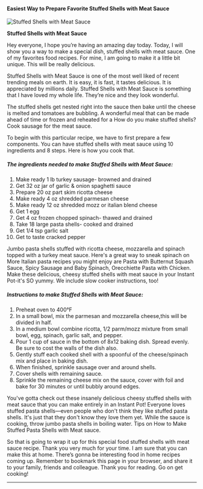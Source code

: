             

#### Easiest Way to Prepare Favorite Stuffed Shells with Meat Sauce

![Stuffed Shells with Meat Sauce](https://img-global.cpcdn.com/recipes/6048178765299712/751x532cq70/stuffed-shells-with-meat-sauce-recipe-main-photo.jpg)

**Stuffed Shells with Meat Sauce**

Hey everyone, I hope you’re having an amazing day today. Today, I will show you a way to make a special dish, stuffed shells with meat sauce. One of my favorites food recipes. For mine, I am going to make it a little bit unique. This will be really delicious.

Stuffed Shells with Meat Sauce is one of the most well liked of recent trending meals on earth. It is easy, it is fast, it tastes delicious. It is appreciated by millions daily. Stuffed Shells with Meat Sauce is something that I have loved my whole life. They’re nice and they look wonderful.

The stuffed shells get nested right into the sauce then bake until the cheese is melted and tomatoes are bubbling. A wonderful meal that can be made ahead of time or frozen and reheated for a How do you make stuffed shells? Cook sausage for the meat sauce.

To begin with this particular recipe, we have to first prepare a few components. You can have stuffed shells with meat sauce using 10 ingredients and 8 steps. Here is how you cook that.

##### The ingredients needed to make Stuffed Shells with Meat Sauce:

1.  Make ready 1 lb turkey sausage- browned and drained
2.  Get 32 oz jar of garlic & onion spaghetti sauce
3.  Prepare 20 oz part skim ricotta cheese
4.  Make ready 4 oz shredded parmesan cheese
5.  Make ready 12 oz shredded mozz or italian blend cheese
6.  Get 1 egg
7.  Get 4 oz frozen chopped spinach- thawed and drained
8.  Take 18 large pasta shells- cooked and drained
9.  Get 1/4 tsp garlic salt
10.  Get to taste cracked pepper

Jumbo pasta shells stuffed with ricotta cheese, mozzarella and spinach topped with a turkey meat sauce. Here's a great way to sneak spinach on More Italian pasta recipes you might enjoy are Pasta with Butternut Squash Sauce, Spicy Sausage and Baby Spinach, Orecchiette Pasta with Chicken. Make these delicious, cheesy stuffed shells with meat sauce in your Instant Pot-it's SO yummy. We include slow cooker instructions, too!

##### Instructions to make Stuffed Shells with Meat Sauce:

1.  Preheat oven to 400°F
2.  In a small bowl, mix the parmesan and mozzarella cheese,this will be divided in half.
3.  In a medium bowl combine ricotta, 1/2 parm/mozz mixture from small bowl, egg, spinach, garlic salt, and pepper.
4.  Pour 1 cup of sauce in the bottom of 8x12 baking dish. Spread evenly. Be sure to cost the walls of the dish also.
5.  Gently stuff each cooked shell with a spoonful of the cheese/spinach mix and place in baking dish.
6.  When finished, sprinkle sausage over and around shells.
7.  Cover shells with remaining sauce.
8.  Sprinkle the remaining cheese mix on the sauce, cover with foil and bake for 30 minutes or until bubbly around edges.

You've gotta check out these insanely delicious cheesy stuffed shells with meat sauce that you can make entirely in an Instant Pot! Everyone loves stuffed pasta shells—even people who don't think they like stuffed pasta shells. It's just that they don't know they love them yet. While the sauce is cooking, throw jumbo pasta shells in boiling water. Tips on How to Make Stuffed Pasta Shells with Meat sauce.

So that is going to wrap it up for this special food stuffed shells with meat sauce recipe. Thank you very much for your time. I am sure that you can make this at home. There’s gonna be interesting food in home recipes coming up. Remember to bookmark this page in your browser, and share it to your family, friends and colleague. Thank you for reading. Go on get cooking!

* * *